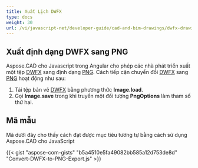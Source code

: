 ```yaml
---
title: Xuất Lịch DWFX
type: docs
weight: 30
url: /vi/javascript-net/developer-guide/cad-and-bim-drawings/dwfx-drawing/
---
```


## **Xuất định dạng DWFX sang PNG**

Aspose.CAD cho Javascript trong Angular cho phép các nhà phát triển xuất một tệp [DWFX](https://docs.fileformat.com/cad/dwfx/) sang định dạng [PNG](https://docs.fileformat.com/image/png/).
Cách tiếp cận chuyển đổi [DWFX](https://docs.fileformat.com/cad/dwfx/) sang [PNG](https://docs.fileformat.com/image/png/) hoạt động như sau:

1. Tải tệp bản vẽ [DWFX](https://docs.fileformat.com/cad/dwfx/) bằng phương thức **Image.load**.
1. Gọi **Image.save** trong khi truyền một đối tượng **PngOptions** làm tham số thứ hai.

## Mã mẫu

Mã dưới đây cho thấy cách đạt được mục tiêu tương tự bằng cách sử dụng Aspose.CAD cho JavaScript

{{< gist "aspose-com-gists" "b5a4510e5fa49082bb585a12d753de8d" "Convert-DWFX-to-PNG-Export.js" >}}
